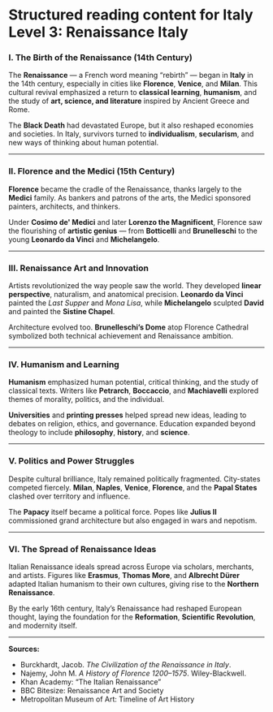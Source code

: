 # Structured reading content for Italy Level 3: Renaissance Italy

### I. The Birth of the Renaissance (14th Century)

The **Renaissance** — a French word meaning “rebirth” — began in **Italy** in the 14th century, especially in cities like **Florence**, **Venice**, and **Milan**. This cultural revival emphasized a return to **classical learning**, **humanism**, and the study of **art, science, and literature** inspired by Ancient Greece and Rome.

The **Black Death** had devastated Europe, but it also reshaped economies and societies. In Italy, survivors turned to **individualism**, **secularism**, and new ways of thinking about human potential.

---

### II. Florence and the Medici (15th Century)

**Florence** became the cradle of the Renaissance, thanks largely to the **Medici** family. As bankers and patrons of the arts, the Medici sponsored painters, architects, and thinkers.

Under **Cosimo de' Medici** and later **Lorenzo the Magnificent**, Florence saw the flourishing of **artistic genius** — from **Botticelli** and **Brunelleschi** to the young **Leonardo da Vinci** and **Michelangelo**.

---

### III. Renaissance Art and Innovation

Artists revolutionized the way people saw the world. They developed **linear perspective**, naturalism, and anatomical precision. **Leonardo da Vinci** painted the *Last Supper* and *Mona Lisa*, while **Michelangelo** sculpted **David** and painted the **Sistine Chapel**.

Architecture evolved too. **Brunelleschi’s Dome** atop Florence Cathedral symbolized both technical achievement and Renaissance ambition.

---

### IV. Humanism and Learning

**Humanism** emphasized human potential, critical thinking, and the study of classical texts. Writers like **Petrarch**, **Boccaccio**, and **Machiavelli** explored themes of morality, politics, and the individual.

**Universities** and **printing presses** helped spread new ideas, leading to debates on religion, ethics, and governance. Education expanded beyond theology to include **philosophy**, **history**, and **science**.

---

### V. Politics and Power Struggles

Despite cultural brilliance, Italy remained politically fragmented. City-states competed fiercely. **Milan**, **Naples**, **Venice**, **Florence**, and the **Papal States** clashed over territory and influence.

The **Papacy** itself became a political force. Popes like **Julius II** commissioned grand architecture but also engaged in wars and nepotism.

---

### VI. The Spread of Renaissance Ideas

Italian Renaissance ideals spread across Europe via scholars, merchants, and artists. Figures like **Erasmus**, **Thomas More**, and **Albrecht Dürer** adapted Italian humanism to their own cultures, giving rise to the **Northern Renaissance**.

By the early 16th century, Italy’s Renaissance had reshaped European thought, laying the foundation for the **Reformation**, **Scientific Revolution**, and modernity itself.

---

**Sources:**
- Burckhardt, Jacob. *The Civilization of the Renaissance in Italy*.
- Najemy, John M. *A History of Florence 1200–1575*. Wiley-Blackwell.
- Khan Academy: “The Italian Renaissance”
- BBC Bitesize: Renaissance Art and Society
- Metropolitan Museum of Art: Timeline of Art History

